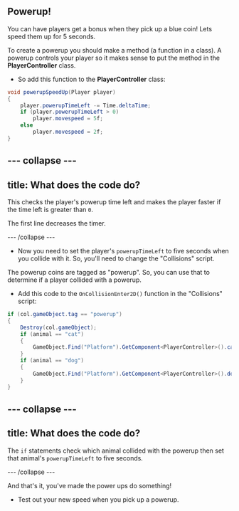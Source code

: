 ## Powerup!

You can have players get a bonus when they pick up a blue coin! Lets speed them up for 5 seconds.

To create a powerup you should make a method (a function in a class). A powerup controls your player so it makes sense to put the method in the **PlayerController** class.

+ So add this function to the **PlayerController** class: 
```csharp
void powerupSpeedUp(Player player)
{
    player.powerupTimeLeft -= Time.deltaTime;
    if (player.powerupTimeLeft > 0)
        player.movespeed = 5f;
    else
        player.movespeed = 2f;
}
```

--- collapse ---
---
title: What does the code do?
---

This checks the player's powerup time left and makes the player faster if the time left is greater than `0`.

The first line decreases the timer.

--- /collapse ---

+ Now you need to set the player's `powerupTimeLeft` to five seconds when you collide with it. So, you'll need to change the "Collisions" script.

The powerup coins are tagged as "powerup". So, you can use that to determine if a player collided with a powerup.

+ Add this code to the `OnCollisionEnter2D()` function in the "Collisions" script:

```csharp
if (col.gameObject.tag == "powerup")
{
    Destroy(col.gameObject);
    if (animal == "cat")
    {
        GameObject.Find("Platform").GetComponent<PlayerController>().cat.powerupTimeLeft = powerupTime;
    }
    if (animal == "dog")
    {
        GameObject.Find("Platform").GetComponent<PlayerController>().dog.powerupTimeLeft = powerupTime;
    }
}
```

--- collapse ---
---
title: What does the code do?
---

The `if` statements check which animal collided with the powerup then set that animal's `powerupTimeLeft` to five seconds.

--- /collapse ---

And that's it, you've made the power ups do something!

+ Test out your new speed when you pick up a powerup.